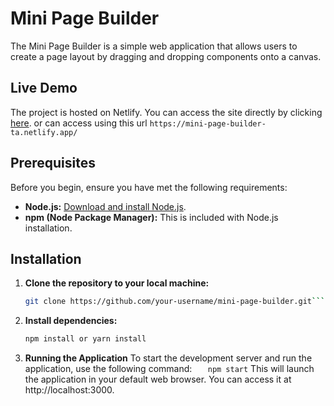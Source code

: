 # Mini Page Builder

The Mini Page Builder is a simple web application that allows users to create a page layout by dragging and dropping components onto a canvas.

## Live Demo

The project is hosted on Netlify. You can access the site directly by clicking [here](https://mini-page-builder-ta.netlify.app/).
or can access using this url `https://mini-page-builder-ta.netlify.app/`

## Prerequisites

Before you begin, ensure you have met the following requirements:

- **Node.js:** [Download and install Node.js](https://nodejs.org/).
- **npm (Node Package Manager):** This is included with Node.js installation.

## Installation

1. **Clone the repository to your local machine:**

   ````bash
   git clone https://github.com/your-username/mini-page-builder.git```

   ````

2. **Install dependencies:**

   ```bash
   npm install or yarn install
   ```

3. **Running the Application**
   To start the development server and run the application, use the following command:
   `   npm start`
   This will launch the application in your default web browser. You can access it at http://localhost:3000.
